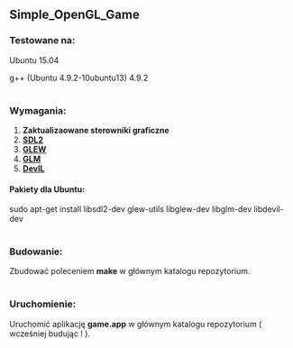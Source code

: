 ## Simple_OpenGL_Game

### Testowane na:

Ubuntu 15.04

g++ (Ubuntu 4.9.2-10ubuntu13) 4.9.2
</br>
</br>

### Wymagania:
1) **Zaktualizaowane sterowniki graficzne**</br>
2) **[SDL2](https://www.libsdl.org)**</br>
3) **[GLEW](http://www.glew.sourceforge.net)**</br>
4) **[GLM](http://www.glm.g-truc.net)**</br>
5) **[DevIL](http://www.openil.sourceforge.net)**</br>

#### Pakiety dla Ubuntu:
sudo apt-get install libsdl2-dev glew-utils libglew-dev libglm-dev libdevil-dev
</br>
</br>

### Budowanie:

Zbudować poleceniem **make** w głównym katalogu repozytorium.
</br>
</br>

### Uruchomienie:

Uruchomić aplikację **game.app** w głównym katalogu repozytorium ( wcześniej budując ! ).
</br>
</br>
